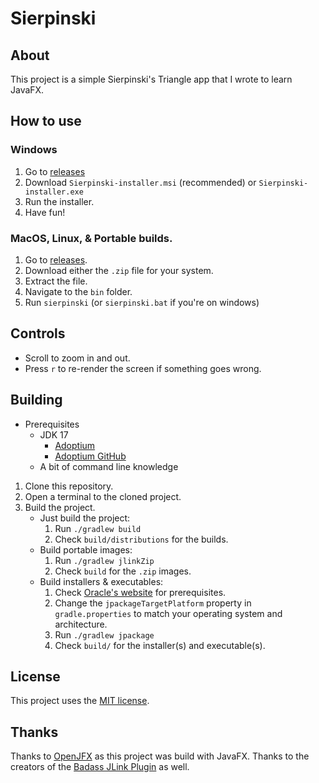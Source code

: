 # Sierpinski

## About
This project is a simple Sierpinski's Triangle app that I wrote to learn JavaFX.

## How to use

### Windows
1. Go to [releases](https://github.com/megabyte6/sierpinski/releases)
1. Download `Sierpinski-installer.msi` (recommended) or `Sierpinski-installer.exe`
1. Run the installer.
1. Have fun!

### MacOS, Linux, & Portable builds.
1. Go to [releases](https://github.com/megabyte6/sierpinski/releases).
1. Download either the `.zip` file for your system.
1. Extract the file.
1. Navigate to the `bin` folder.
1. Run `sierpinski` (or `sierpinski.bat` if you're on windows)

## Controls
- Scroll to zoom in and out.
- Press `r` to re-render the screen if something goes wrong.

## Building
- Prerequisites
    - JDK 17
        - [Adoptium](https://adoptium.net/temurin/releases)
        - [Adoptium GitHub](https://github.com/adoptium/temurin17-binaries/releases)
    - A bit of command line knowledge
1. Clone this repository.
1. Open a terminal to the cloned project.
1. Build the project.
    - Just build the project:
        1. Run `./gradlew build`
        1. Check `build/distributions` for the builds.
    - Build portable images:
        1. Run `./gradlew jlinkZip`
        1. Check `build` for the `.zip` images.
    - Build installers & executables:
        1. Check [Oracle's website](https://docs.oracle.com/en/java/javase/14/jpackage/packaging-overview.html#GUID-786E15C0-2CE7-4BDF-9B2F-AC1C57249134:~:text=Java%20Runtime%20Requirements-,Packaging%20Pre%2DReqs,WiX%203.0%20or%20later%20is%20required.,-Application%20Preparation) for prerequisites.
        1. Change the `jpackageTargetPlatform` property in `gradle.properties` to match your operating system and architecture.
        1. Run `./gradlew jpackage`
        1. Check `build/` for the installer(s) and executable(s).

## License
This project uses the [MIT license](https://opensource.org/licenses/MIT).

## Thanks
Thanks to [OpenJFX](https://openjfx.io/) as this project was build with JavaFX. Thanks to the creators of the [Badass JLink Plugin](https://github.com/beryx/badass-jlink-plugin/) as well.
